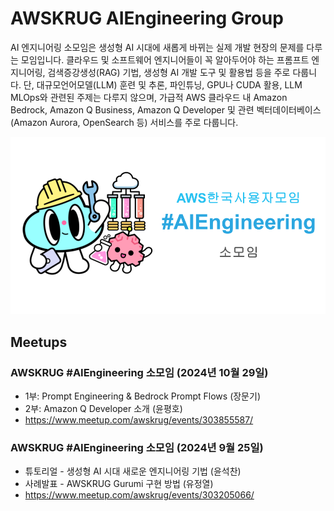 # AWSKRUG AIEngineering Group

AI 엔지니어링 소모임은 생성형 AI 시대에 새롭게 바뀌는 실제 개발 현장의 문제를 다루는 모임입니다. 클라우드 및 소프트웨어 엔지니어들이 꼭 알아두어야 하는 프롬프트 엔지니어링, 검색증강생성(RAG) 기법, 생성형 AI 개발 도구 및 활용법 등을 주로 다룹니다. 단, 대규모언어모델(LLM) 훈련 및 추론, 파인튜닝, GPU나 CUDA 활용, LLM MLOps와 관련된 주제는 다루지 않으며, 가급적 AWS 클라우드 내 Amazon Bedrock, Amazon Q Business, Amazon Q Developer 및 관련 벡터데이터베이스 (Amazon Aurora, OpenSearch 등) 서비스를 주로 다룹니다.

![Alt text](./logos/awskrug-aigngineering-2024.png "AWSKRUG AIEngineering Group")

## Meetups

### AWSKRUG #AIEngineering 소모임 (2024년 10월 29일)
* 1부: Prompt Engineering & Bedrock Prompt Flows (장문기)
* 2부: Amazon Q Developer 소개 (윤평호)
* https://www.meetup.com/awskrug/events/303855587/

### AWSKRUG #AIEngineering 소모임 (2024년 9월 25일)
* 튜토리얼 - 생성형 AI 시대 새로운 엔지니어링 기법 (윤석찬)
* 사례발표 - AWSKRUG Gurumi 구현 방법 (유정열)
* https://www.meetup.com/awskrug/events/303205066/
